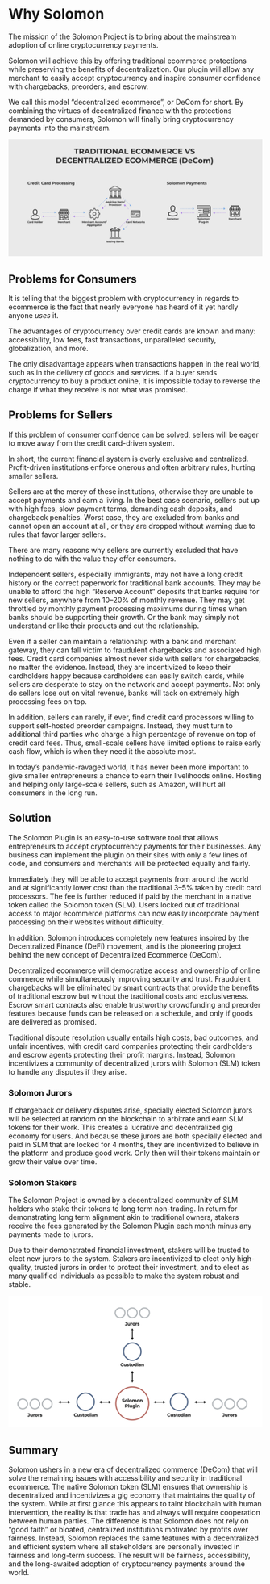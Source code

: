 # Why Solomon

The mission of the Solomon Project is to bring about the mainstream adoption of online cryptocurrency payments.

Solomon will achieve this by offering traditional ecommerce protections while preserving the benefits of decentralization. Our plugin
will allow any merchant to easily accept cryptocurrency and inspire consumer confidence with chargebacks, preorders, and escrow.

We call this model “decentralized ecommerce”, or DeCom for short. By combining the virtues of decentralized finance with the protections
demanded by consumers, Solomon will finally bring cryptocurrency payments into the mainstream.

![Decom chart](../images/decom.png 'Decom chart')

## Problems for Consumers

It is telling that the biggest problem with cryptocurrency in regards to ecommerce is the fact that nearly everyone has heard of it yet
hardly anyone _uses_ it.

The advantages of cryptocurrency over credit cards are known and many: accessibility, low fees, fast transactions, unparalleled security,
globalization, and more.

The only disadvantage appears when transactions happen in the real world, such as in the delivery of goods and services. If a buyer sends
cryptocurrency to buy a product online, it is impossible today to reverse the charge if what they receive is not what was promised.

## Problems for Sellers

If this problem of consumer confidence can be solved, sellers will be eager to move away from the credit card-driven system.

In short, the current financial system is overly exclusive and centralized. Profit-driven institutions enforce onerous and often arbitrary
rules, hurting smaller sellers.

Sellers are at the mercy of these institutions, otherwise they are unable to accept payments and earn a living. In the best case scenario,
sellers put up with high fees, slow payment terms, demanding cash deposits, and chargeback penalties. Worst case, they are excluded from
banks and cannot open an account at all, or they are dropped without warning due to rules that favor larger sellers.

There are many reasons why sellers are currently excluded that have nothing to do with the value they offer consumers.

Independent sellers, especially immigrants, may not have a long credit history or the correct paperwork for traditional bank accounts. They
may be unable to afford the high “Reserve Account” deposits that banks require for new sellers, anywhere from 10–20% of monthly revenue.
They may get throttled by monthly payment processing maximums during times when banks should be supporting their growth. Or the bank may
simply not understand or like their products and cut the relationship.

Even if a seller can maintain a relationship with a bank and merchant gateway, they can fall victim to fraudulent chargebacks and associated high fees.
Credit card companies almost never side with sellers for chargebacks, no matter the evidence. Instead, they are incentivized to keep their
cardholders happy because cardholders can easily switch cards, while sellers are desperate to stay on the network and accept payments. Not
only do sellers lose out on vital revenue, banks will tack on extremely high processing fees on top.

In addition, sellers can rarely, if ever, find credit card processors willing to support self-hosted preorder campaigns. Instead, they must
turn to additional third parties who charge a high percentage of revenue on top of credit card fees. Thus, small-scale sellers have limited
options to raise early cash flow, which is when they need it the absolute most.

In today’s pandemic-ravaged world, it has never been more important to give smaller entrepreneurs a chance to earn their livelihoods online.
Hosting and helping only large-scale sellers, such as Amazon, will hurt all consumers in the long run.

## Solution

The Solomon Plugin is an easy-to-use software tool that allows entrepreneurs to accept cryptocurrency payments for their businesses. Any
business can implement the plugin on their sites with only a few lines of code, and consumers and merchants will be protected equally and
fairly.

Immediately they will be able to accept payments from around the world and at significantly lower cost than the traditional 3–5% taken by
credit card processors. The fee is further reduced if paid by the merchant in a native token called the Solomon token (SLM). Users locked
out of traditional access to major ecommerce platforms can now easily incorporate payment processing on their websites without difficulty.

In addition, Solomon introduces completely new features inspired by the Decentralized Finance (DeFi) movement, and is the pioneering project
behind the new concept of Decentralized Ecommerce (DeCom).

Decentralized ecommerce will democratize access and ownership of online commerce while simultaneously improving security and trust.
Fraudulent chargebacks will be eliminated by smart contracts that provide the benefits of traditional escrow but without the traditional
costs and exclusiveness. Escrow smart contracts also enable trustworthy crowdfunding and preorder features because funds can be released on
a schedule, and only if goods are delivered as promised.

Traditional dispute resolution usually entails high costs, bad outcomes, and unfair incentives, with credit card companies protecting their
cardholders and escrow agents protecting their profit margins. Instead, Solomon incentivizes a community of decentralized jurors with
Solomon (SLM) token to handle any disputes if they arise.

### Solomon Jurors

If chargeback or delivery disputes arise, specially elected Solomon jurors will be selected at random on the blockchain to arbitrate and
earn SLM tokens for their work. This creates a lucrative and decentralized gig economy for users. And because these jurors are both
specially elected and paid in SLM that are locked for 4 months, they are incentivized to believe in the platform and produce good work. Only
then will their tokens maintain or grow their value over time.

### Solomon Stakers

The Solomon Project is owned by a decentralized community of SLM holders who stake their tokens to long term non-trading. In return for
demonstrating long term alignment akin to traditional owners, stakers receive the fees generated by the Solomon Plugin each month minus any
payments made to jurors.

Due to their demonstrated financial investment, stakers will be trusted to elect new jurors to the system. Stakers are incentivized to elect
only high-quality, trusted jurors in order to protect their investment, and to elect as many qualified individuals as possible to make the
system robust and stable.

![Jurors chart](../images/jurors.png 'Jurors chart')

## Summary

Solomon ushers in a new era of decentralized commerce (DeCom) that will solve the remaining issues with accessibility and security in traditional ecommerce. The native Solomon token (SLM) ensures that ownership is decentralized and incentivizes a gig economy that maintains the quality of the system.
While at first glance this appears to taint blockchain with human intervention, the reality is that trade has and always will require cooperation between human parties. The difference is that Solomon does not rely on “good faith” or bloated, centralized institutions motivated by profits over fairness.
Instead, Solomon replaces the same features with a decentralized and efficient system where all stakeholders are personally invested in fairness and long-term success. The result will be fairness, accessibility, and the long-awaited adoption of cryptocurrency payments around the world.
